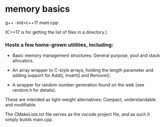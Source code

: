 # memory basics

g++ -std=c++17 main.cpp

(C++17 is for getting the list of files in a directory.)

### Hosts a few home-grown utilities, including:

- Basic memory management structures: General purpose, pool and stack allocators.

- An array wrapper to C-style arrays, holding the length parameter and adding support for Add(), Insert() and Remove().

- A wrapper for random number generation found on the web (see random.h for details).

These are intended as light-weight alternatives: Compact, understandable and modifiable.

The CMakeLists.txt file serves as the vscode project file, and as such it simply builds main.cpp.
